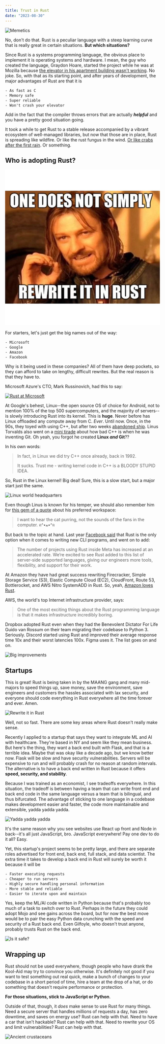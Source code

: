 ```yaml
---
title: Trust in Rust
date: "2023-08-30"
---
```


![Memetics](https://external-preview.redd.it/IAMB6TV2YcGBo67tBJGJLpE9T2HnPTR_acYEe4uJrG8.png?auto=webp&s=d8f1ca2c748425d0c6a81f5de20c9297739e56a1 "Rust everywhere")

No, don't do that. Rust is a peculiar language with a steep learning curve that is really great in certain situations. **But which situations?**

Since Rust is a systems programming language, the obvious place to implement it is operating systems and hardware. I mean, the guy who created the language, Graydon Hoare, started the project while he was at Mozilla because [the elevator in his apartment building wasn't working](https://www.technologyreview.com/2023/02/14/1067869/rust-worlds-fastest-growing-programming-language/). No joke. So, with that as its starting point, and after years of development, the major advantages of Rust are that it is

    - As fast as C
    - Memory safe
    - Super reliable
    - Won't crash your elevator

Add in the fact that the compiler throws errors that are actually ***helpful*** and you have a pretty good situation going.

It took a while to get Rust to a stable release accompanied by a vibrant ecosystem of well-managed libraries, but now that those are in place, Rust is spreading like wildfire. Or like the rust fungus in the wind. [Or like crabs after the first rain](https://parksaustralia.gov.au/christmas/discover/highlights/red-crab-migration/#:~:text=When%20does%20the%20red%20crab%20migration%20occur%3F&text=The%20migration%20starts%20with%20the,ocean%20to%20mate%20and%20spawn.). Or something.

## Who is adopting Rust?

![Boromir knows](https://raw.githubusercontent.com/rochacbruno/rust_memes/master/img/notsimply.jpg "Boromir knows")

For starters, let's just get the big names out of the way:

    - Microsoft
    - Google
    - Amazon
    - Facebook

Why is it being used in these companies? All of them have deep pockets, so they can afford to take on lengthy, difficult rewrites. But the real reason is that they have to.

Microsoft Azure's CTO, Mark Russinovich, had this to say:

[![Rust at Microsoft](../Rust_Tweet.png)](https://twitter.com/markrussinovich/status/1571995117233504257?lang=en)

At Google's behest, Linux--the open source OS of choice for Android, not to mention 100% of the top 500 supercomputers, and the majority of servers--is slowly introducing Rust into its kernel. This is **huge**. Never before has Linux offloaded any compute away from C. *Ever*. Until now. Once, in the 90s, they toyed with using C++, but after two weeks [abandoned ship](https://en.wikipedia.org/wiki/Rust_for_Linux#cite_ref-1). Linus Torvalds also went on a [mini tirade](http://harmful.cat-v.org/software/c++/linus) about how bad C++ is when he was inventing Git. Oh yeah, you forgot he created **Linux *and* Git**??

In his own words:

> In fact, in Linux we did try C++ once already, back in 1992.
>
> It sucks. Trust me - writing kernel code in C++ is a BLOODY STUPID IDEA.

So, Rust in the Linux kernel! Big deal! Sure, this is a slow start, but a major start just the same.

![Linux world headquarters](https://i.redd.it/6gm50gpd5y761.png "The man. The myth. The legend.")

Even though Linus is known for his temper, we should also remember him for [this gem of a quote](https://youtu.be/o8NPllzkFhE?si=JlnTHf5o1xNfA-ST&t=126) about his preferred workspace:

> I want to hear the cat purring, not the sounds of the fans in the computer. ฅ^•ﻌ•^ฅ

But back to the topic at hand. Last year [Facebook said](https://engineering.fb.com/2022/07/27/developer-tools/programming-languages-endorsed-for-server-side-use-at-meta/) that Rust is the only option when it comes to writing new CLI programs, and went on to add:

> The number of projects using Rust inside Meta has increased at an accelerated rate. We’re excited to see Rust added to this list of server-side supported languages, giving our engineers more tools, flexibility, and support for their work.

At Amazon they have had great success rewriting Firecracker, Simple Storage Service (S3), Elastic Compute Cloud (EC2), CloudFront, Route 53, Bottlerocket, and AWS Nitro SystemADD in Rust. So, yeah, [Amazon loves Rust](https://aws.amazon.com/blogs/opensource/why-aws-loves-rust-and-how-wed-like-to-help/).  

AWS, the world's top Internet infrastructure provider, says:

> One of the most exciting things about the Rust programming language is that it makes infrastructure incredibly boring.

Dropbox adopted Rust even when they had the Benevolent Dictator For Life Guido van Rossum on their team migrating their codebase to Python 3. Seriously. Discord started using Rust and improved their average response time 10x and their worst latencies 100x. Figma uses it. The list goes on and on.

![Big improvements](https://d2908q01vomqb2.cloudfront.net/ca3512f4dfa95a03169c5a670a4c91a19b3077b4/2022/02/09/sust-rust-9.png "Oh, I see")

## Startups

This is great! Rust is being taken in by the MAANG gang and many mid-majors to speed things up, save money, save the environment, save engineers and customers the hassles associated with lax security, and everyone should code everything in Rust everywhere all the time forever and ever. Amen.

![Rewrite it in Rust](https://i.redd.it/9oez8zkg1qc01.png "Rust everywhere")

Well, not so fast. There are some key areas where Rust doesn't really make sense.

Recently I applied to a startup that says they want to integrate ML and AI with healthcare. They're based in NY and seem like they mean business. But here's the thing, they want a back end built with Flask, and that is a terrible idea. Maybe that was okay like a decade ago, but we know better now. Flask will be slow and have security vulnerabilities. Servers will be expensive to run and will probably crash for no reason at random intervals. The alternative is to have a back end written in Rust because it offers **speed, security, and stability**.

Because I was trained as an economist, I see tradeoffs everywhere. In this situation, the tradeoff is between having a team that can write front end and back end code in the same language versus a team that is bilingual, and thus bifurcated. The advantage of sticking to one language in a codebase makes development easier and faster, the code more maintainable and extensible, yadda yadda yadda.

![Yadda yadda yadda](https://media.tenor.com/ZeGdcWK2APYAAAAC/seinfeld-blah.gif)

It's the same reason why you see websites use React up front and Node in back--it's all just JavaScript, bro. JavaScript everywhere! Pay one dev to do it all? Easy.

Yet, this startup's project seems to be pretty large, and there are separate roles advertised for front end, back end, full stack, and data scientist. The extra time it takes to develop a back end in Rust will surely be worth it because it will be

    - Faster executing requests
    - Cheaper to run servers
    - Highly secure handling personal information
    - More stable and reliable
    - Easier to iterate upon and maintain

Yes, keep the ML/AI code written in Python because that's probably too much of a task to switch over to Rust. Perhaps in the future they could adopt Mojo and see gains across the board, but for now the best move would be to pair the easy Python data crunching with the speed and security of a Rust back end. Even Gilfoyle, who doesn't trust anyone, probably trusts Rust on the back end.

![Is it safe?](https://media2.giphy.com/media/v1.Y2lkPTc5MGI3NjExb3Jvcm94M2UzdjFsNGJ0NjdidjZ3cGI3am9uZWV2a3VnMGpnYWw2MiZlcD12MV9pbnRlcm5hbF9naWZfYnlfaWQmY3Q9Zw/l46Cgwa9YZNNrEQla/giphy.gif "Head of security")

## Wrapping up

Rust should not be used everywhere, though people who have drank the Kool-Aid may try to convince you otherwise. It's definitely not good if you want to test something out real quick, make a bunch of changes to your codebase in a short period of time, hire a team at the drop of a hat, or do something that doesn't require performance or protection.

**For those situations, stick to JavaScript or Python**.

Outside of that, though, it *does* make sense to use Rust for many things. Need a secure server that handles millions of requests a day, has zero downtime, and saves on energy use? Rust can help with that. Need to have a car that isn't hackable? Rust can help with that. Need to rewrite your OS and limit vulnerabilities? Rust can help with that.

![Ancient crustaceans](https://i.imgflip.com/1sk8j6.jpg "Rust, in a nut shell")
